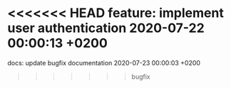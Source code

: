 <<<<<<< HEAD
feature: implement user authentication 2020-07-22 00:00:13 +0200
=======
docs: update bugfix documentation 2020-07-23 00:00:03 +0200
>>>>>>> bugfix
